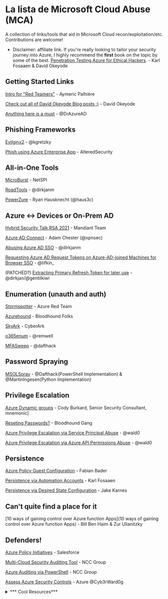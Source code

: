 # La lista de Microsoft Cloud Abuse (MCA)
A collection of links/tools that aid in Microsoft Cloud recon/exploitation/etc. Contributions are welcome!

- Disclaimer: affiliate link. If you're really looking to tailor your security journey into Azure, I highly recommend the **first** book on the topic by some of the best. [Penetration Testing Azure for Ethical Hackers](https://amzn.to/3gcolQA). - Karl Fosaaen & David Okeyode

## Getting Started Links
[Intro for "Red Teamers"](https://www.synacktiv.com/en/publications/azure-ad-introduction-for-red-teamers.html) - Aymeric Palhière

[Check out all of David Okeyode Blog posts :)](https://davidokeyode.medium.com/) - David Okeyode

[Anything here is a must](https://o365blog.com/) - @DrAzureAD

## Phishing Frameworks
[Evilginx2](https://github.com/kgretzky/evilginx2) - @kgretzky

[Phish using Azure Enterprise App](https://github.com/AlteredSecurity/365-Stealer) - AlteredSecurity

## All-in-One Tools

[MicroBurst](https://github.com/NetSPI/MicroBurst) - NetSPI

[RoadTools](https://github.com/dirkjanm/ROADtools) - @dirkjanm

[PowerZure](https://github.com/hausec/PowerZure) - Ryan Hausknecht (@haus3c)

## Azure <-> Devices or On-Prem AD

[Hybrid Security Talk  RSA 2021](https://www.youtube.com/watch?v=GILkob8XZ6E) - Mandiant Team

[Azure AD Connect](https://blog.xpnsec.com/azuread-connect-for-redteam/) - Adam Chester (@xpnsec)

[Abusing Azure AD SSO](https://dirkjanm.io/abusing-azure-ad-sso-with-the-primary-refresh-token/) - @dirkjanm

[Requesting Azure AD Request Tokens on Azure-AD-joined Machines for Browser SSO](https://posts.specterops.io/requesting-azure-ad-request-tokens-on-azure-ad-joined-machines-for-browser-sso-2b0409caad30) - @tifkin_

(PATCHED?) [Extracting Primary Refresh Token for later use](https://dirkjanm.io/digging-further-into-the-primary-refresh-token/) - @dirkjan/@gentilkiwi 

## Enumeration (unauth and auth)

[Stormspotter](https://github.com/Azure/Stormspotter) - Azure Red Team

[Azurehound](https://bloodhound.readthedocs.io/en/latest/data-collection/azurehound.html) - Bloodhound Folks

[SkyArk](https://github.com/cyberark/SkyArk) - CyberArk 

[o365enum](https://github.com/gremwell/o365enum) - @remwell 

[MFASweep](https://github.com/dafthack/MFASweep) - @dafthack

## Password Spraying
[MSOLSpray](https://github.com/MartinIngesen/MSOLSpray) - @Dafthack(PowerShell Implementation) & @MartinIngesen(Python Implementation)

## Privilege Escalation

[Azure Dynamic groups](https://www.mnemonic.no/blog/abusing-dynamic-groups-in-azure/) - Cody Burkard, Senior Security Consultant, mnemonic]

[Reseting Passwords?](https://docs.microsoft.com/en-us/azure/active-directory/roles/permissions-reference#password-reset-permissions) - Bloodhound Gang 

[Azure Privilege Escalation via Service Principal Abuse](https://posts.specterops.io/azure-privilege-escalation-via-service-principal-abuse-210ae2be2a5) - @wald0

[Azure Privilege Escalation via Azure API Permissions Abuse](https://posts.specterops.io/azure-privilege-escalation-via-azure-api-permissions-abuse-74aee1006f48) - @wald0

## Persistence

[Azure Policy Guest Configuration](https://cloudbrothers.info/en/azure-persistence-azure-policy-guest-configuration/) - Fabian Bader

[Persistence via Automation Accounts](https://blog.netspi.com/maintaining-azure-persistence-via-automation-accounts/) - Karl Fosaaen

[Persistence via Desired State Configuration](https://www.netspi.com/blog/technical/cloud-penetration-testing/azure-persistence-with-desired-state-configurations/) - Jake Karnes

## Can't quite find a place for it

[10 ways of gaining control over Azure function Apps](10 ways of gaining control over Azure function Apps) - Bill Ben Haim & Zur Ulianitzky 

## Defenders!

[Azure Policy Initiatives](https://github.com/salesforce/cloud-guardrails#cloud-guardrails) - Salesforce 

[Multi-Cloud Security Auditing Tool](https://github.com/nccgroup/ScoutSuite) - NCC Group

[Azure Auditing via PowerShell](https://github.com/nccgroup/azucar/) - NCC Group

[Assess Azure Security Controls](https://cloud-katana.com/intro.html) - Azure @Cyb3rWard0g

<details>
<summary>*** Cool Resources***</summary>
<br>
- https://syfuhs.net/how-azure-ad-kerberos-works
</details>
